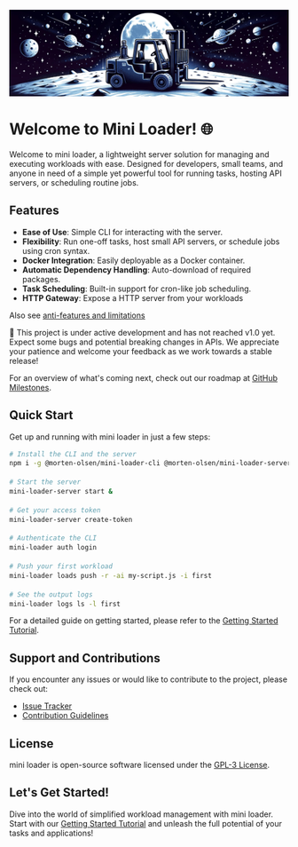 ![banner](./assets/banner.png)

# Welcome to Mini Loader! 🌐

Welcome to mini loader, a lightweight server solution for managing and executing workloads with ease. Designed for developers, small teams, and anyone in need of a simple yet powerful tool for running tasks, hosting API servers, or scheduling routine jobs.

## Features

- **Ease of Use**: Simple CLI for interacting with the server.
- **Flexibility**: Run one-off tasks, host small API servers, or schedule jobs using cron syntax.
- **Docker Integration**: Easily deployable as a Docker container.
- **Automatic Dependency Handling**: Auto-download of required packages.
- **Task Scheduling**: Built-in support for cron-like job scheduling.
- **HTTP Gateway**: Expose a HTTP server from your workloads

Also see [anti-features and limitations](./docs/02-anti-features.md)

:construction: This project is under active development and has not reached v1.0 yet. Expect some bugs and potential breaking changes in APIs. We appreciate your patience and welcome your feedback as we work towards a stable release!

For an overview of what's coming next, check out our roadmap at [GitHub Milestones](https://github.com/morten-olsen/mini-loader/milestones).

## Quick Start

Get up and running with mini loader in just a few steps:

```bash
# Install the CLI and the server
npm i -g @morten-olsen/mini-loader-cli @morten-olsen/mini-loader-server

# Start the server
mini-loader-server start &

# Get your access token
mini-loader-server create-token

# Authenticate the CLI
mini-loader auth login

# Push your first workload
mini-loader loads push -r -ai my-script.js -i first

# See the output logs
mini-loader logs ls -l first
```

For a detailed guide on getting started, please refer to the [Getting Started Tutorial](./docs/01-getting-started.md).

## Support and Contributions

If you encounter any issues or would like to contribute to the project, please check out:

- [Issue Tracker](https://github.com/morten-olsen/mini-loader/issues)
- [Contribution Guidelines](./CONTRIBUTING.md)

## License

mini loader is open-source software licensed under the [GPL-3 License](./LICENSE).

## Let's Get Started!

Dive into the world of simplified workload management with mini loader. Start with our [Getting Started Tutorial](./docs/01-getting-started.md) and unleash the full potential of your tasks and applications!
